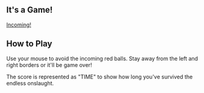 ## It's a Game!

[Incoming!](https://theoneandonlystack.github.io/Vu_Stack_ART2210//Projects/GameGame/p5/GameV2.html)

## How to Play

Use your mouse to avoid the incoming red balls. Stay away from the left and right borders or it'll be game over!

The score is represented as "TIME" to show how long you've survived the endless onslaught.